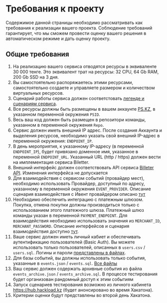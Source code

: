 # Требования к проекту

Содержимое данной страницы необходимо рассматривать как требования к реализации вашего проекта. Соблюдение требований гарантирует, что мы сможем провести оценку вашего решения в автоматическом режиме и дать оценку проекту.

## Общие требования

1. На реализацию вашего сервиса отводятся ресурсы в эквиваленте 30 000 тенге. Это эквивалент трат на ресурсы: 32 CPU, 64 Gb RAM, 200 Gb SSD на 3 дня. 
1. Вы самостоятельно распоряжаетесь этими ресурсами, самостоятельно создаете и управляете размером и количеством виртуальных ресурсов. 
1. Сценарий работы сервиса должен соответстовать [легенде и сценариям сервиса](/space/tasks/event-legend).
1. Все ресурсы должны быть размещены в вашем аккаунте [PS.KZ](https://ps.kz), в указанном переменной окружения `PSID`.
1. Весь ваш код должен быть размещен в репозитори команды, указанном в переменной окружения `Repo`.
1. Сервис должен иметь внешний IP адрес. После создания Аккаунта и выделения ресурсов, необходимо указать свой внешний IP-адрес в переменной окружения: `ENDPOINT_IP`.
1. В день мероприятия, к указанному IP-адресу (в переменной `ENDPOINT_IP`), будет привязано доменное имя, указанное в переменной `ENDPOINT_URL`. Указанный URL (http / https) должен вести на имплементация сервиса Biletter.
1. Внешний интерфейс должен соответствовать API сервиса [Billeter API](/space/tasks/billetter-api). Изменения интерфейса не допускается
1. Для взаимодействия с сервисом событий (провайдер мест), необходимо использовать Провайдер, доступный по адресу, указанному в переменной окружения `EVENT_PROVIDER`. Описание сценария взаимодействия с Ивент провайдером описано [тут](/space/tasks/event-provider)
1. Необходимо обеспечить интеграцию с платежным шлюзом. Покупка, отмена покупки должны производиться только с использованием этого платежного шлюза. Платежный шлюз команды указан в переменной `PAYMENT_ENDPOINT`. Для взаимодействия необходимо использовать значения из `MERCHANT_ID`, `MERCHANT_PASSWORD`. Описание интерфейсов и сценария взаимодействия доступно [тут](/space/tasks/payment-gateway).
1. Ваше сервис должен иметь личный кабиет и обеспечивать аутентификацию пользователей (Basic Auth). Вы можете использовать только пользователей, описанных в `users.csv` / `users.sql`. Логины и пароли [представлены в файлах](https://github.com/hackload-kz/data/releases/tag/2025-08-15).
1. Для базы событий, вы должны использовать только события, указанные в `events.json` / `events.sql`. [Все файлы](https://github.com/hackload-kz/data/releases/tag/2025-08-15)
1. Ваш сервис должен содержать архивные события из файла `events_archive.json` / `events_archive.sql`. В процессе тестирования будет организован рандомный доступ к этим событиям
1. Запуск сценариев тестирования возможно из личного кабинета https://hub.hackload.kz (будет анонсировано во время Хакатона).
1. Критерии оценки будут представлены во второй день Хакатона.
